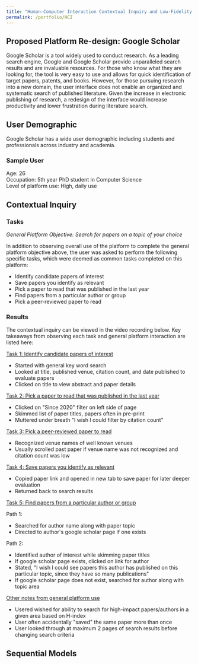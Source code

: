```yaml
---
title: "Human-Computer Interaction Contextual Inquiry and Low-Fidelity Prototyping"
permalink: /portfolio/HCI
---
```


## Proposed Platform Re-design: Google Scholar 

Google Scholar is a tool widely used to conduct research. As a leading search engine, Google and Google Scholar provide unparalleled search results and are invaluable resources. For those who know what they are looking for, the tool is very easy to use and allows for quick identification of target papers, patents, and books. However, for those pursuing research into a new domain, the user interface does not enable an organized and systematic search of published literature. Given the increase in electronic publishing of research, a redesign of the interface would increase productivity and lower frustration during literature search. 

## User Demographic

Google Scholar has a wide user demographic including students and professionals across industry and academia.

### Sample User
Age: 26           
Occupation: 5th year PhD student in Computer Science                   
Level of platform use: High, daily use 

## Contextual Inquiry

### Tasks 

*General Platform Objective: Search for papers on a topic of your choice*      

In addition to observing overall use of the platform to complete the general platform objective above, the user was asked to perform the following specific tasks, which were deemed as common tasks completed on this platform:
- Identify candidate papers of interest
- Save papers you identify as relevant 
- Pick a paper to read that was published in the last year
- Find papers from a particular author or group
- Pick a peer-reviewed paper to read

### Results

The contextual inquiry can be viewed in the video recording below. Key takeaways from observing each task and general platform interaction are listed here:

<ins>Task 1: Identify candidate papers of interest</ins>     
- Started with general key word search
- Looked at title, published venue, citation count, and date published to evaluate papers 
- Clicked on title to view abstract and paper details 

<ins>Task 2: Pick a paper to read that was published in the last year</ins>
- Clicked on "Since 2020" filter on left side of page 
- Skimmed list of paper titles, papers often in pre-print 
- Muttered under breath "I wish I could filter by citation count" 

<ins>Task 3: Pick a peer-reviewed paper to read</ins>
- Recognized venue names of well known venues 
- Usually scrolled past paper if venue name was not recognized and citation count was low 

<ins>Task 4: Save papers you identify as relevant</ins>                               
- Copied paper link and opened in new tab to save paper for later deeper evaluation
- Returned back to search results 

<ins>Task 5: Find papers from a particular author or group</ins>                              

Path 1:          
- Searched for author name along with paper topic 
- Directed to author's google scholar page if one exists                                

Path 2:           
- Identified author of interest while skimming paper titles 
- If google scholar page exists, clicked on link for author 
- Stated, "I wish I could see papers this author has published on this particular topic, since they have so many publications"
- If google scholar page does not exist, searched for author along with topic area 

<ins>Other notes from general platform use</ins>
- Usered wished for ability to search for high-impact papers/authors in a given area based on H-index 
- User often accidentally "saved" the same paper more than once 
- User looked through at maximum 2 pages of search results before changing search criteria 

## Sequential Models 


